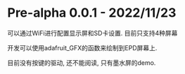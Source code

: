 # Pre-alpha 0.0.1 - 2022/11/23

可以通过WiFi进行配置显示屏和SD卡设置. 目前只支持4种屏幕

开发可以使用adafruit_GFX的函数来绘制到EPD屏幕上.

目前没有按键的驱动, 还不能阅读, 只有墨水屏的demo.
